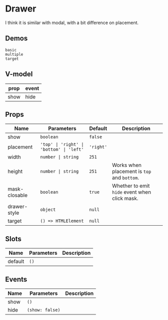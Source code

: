 # Drawer
I think it is similar with modal, with a bit difference on placement.
## Demos
```demo
basic
multiple
target
```
## V-model
|prop|event|
|-|-|
|show|hide|

## Props
|Name|Parameters|Default|Description|
|-|-|-|-|
|show|`boolean`|`false`||
|placement|`'top' \| 'right' \| 'bottom' \| 'left'`|`'right'`||
|width|`number \| string`|`251`||
|height|`number \| string`|`251`|Works when placement is `top` and `bottom`.|
|mask-closable|`boolean`|`true`|Whether to emit `hide` event when click mask.|
|drawer-style|`object`|`null`||
|target|`() => HTMLElement`|`null`|

## Slots
|Name|Parameters|Description|
|-|-|-|
|default|`()`||

## Events
|Name|Parameters|Description|
|-|-|-|
|show|`()`||
|hide|`(show: false)`||